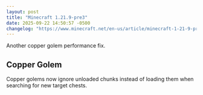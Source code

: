 ```yaml
---
layout: post
title: "Minecraft 1.21.9-pre3"
date: 2025-09-22 14:50:57 -0500
changelog: "https://www.minecraft.net/en-us/article/minecraft-1-21-9-pre-release-3"
---
```


Another copper golem performance fix.

## Copper Golem

Copper golems now ignore unloaded chunks instead of loading them when searching for new target chests.

